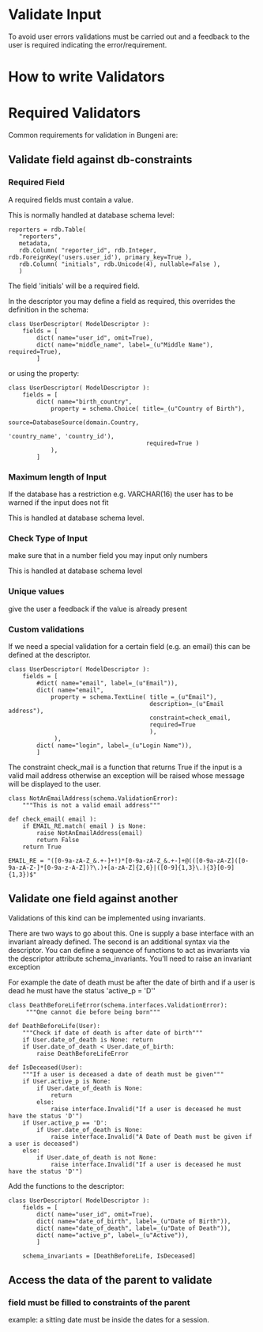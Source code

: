 # Validate Input

To avoid user errors validations must be carried out and a feedback to the user is required indicating the error/requirement.


# How to write Validators

# Required Validators

Common requirements for validation in Bungeni are:

## Validate field against db-constraints

### Required Field

A required fields must contain a value.

This is normally handled at database schema level:
```
reporters = rdb.Table(
   "reporters",
   metadata,
   rdb.Column( "reporter_id", rdb.Integer, rdb.ForeignKey('users.user_id'), primary_key=True ),
   rdb.Column( "initials", rdb.Unicode(4), nullable=False ),
   )
```

The field 'initials' will be a required field.

In the descriptor you may define a field as required, this overrides the definition in the schema:
```
class UserDescriptor( ModelDescriptor ):
    fields = [
        dict( name="user_id", omit=True),      
        dict( name="middle_name", label=_(u"Middle Name"), required=True),
        ]
```
or using the property:
```
class UserDescriptor( ModelDescriptor ):
    fields = [
        dict( name="birth_country", 
            property = schema.Choice( title=_(u"Country of Birth"), 
                                       source=DatabaseSource(domain.Country,
                                                            'country_name', 'country_id'),
                                       required=True )
            ),       
        ]

```


### Maximum length of Input

If the database has a restriction e.g. VARCHAR(16) the user has to be warned if the
input does not fit

This is handled at database schema level.

### Check Type of Input

make sure that in a number field you may input only numbers

This is handled at database schema level


### Unique values

give the user a feedback if the value is already present

### Custom validations

If we need a special validation for a certain field (e.g. an email) this can be defined at the descriptor.

```
class UserDescriptor( ModelDescriptor ):
    fields = [
        #dict( name="email", label=_(u"Email")),
        dict( name="email",
            property = schema.TextLine( title =_(u"Email"), 
                                        description=_(u"Email address"),
                                        constraint=check_email,
                                        required=True
                                        ),
             ),                                                                                
        dict( name="login", label=_(u"Login Name")),
        ]
```


The constraint check\_mail is a function that returns True if the input is a valid mail address otherwise an exception will be raised whose message will be displayed to the user.

```
class NotAnEmailAddress(schema.ValidationError):
    """This is not a valid email address"""

def check_email( email ):
    if EMAIL_RE.match( email ) is None:
        raise NotAnEmailAddress(email)
        return False
    return True

EMAIL_RE = "([0-9a-zA-Z_&.+-]+!)*[0-9a-zA-Z_&.+-]+@(([0-9a-zA-Z]([0-9a-zA-Z-]*[0-9a-z-A-Z])?\.)+[a-zA-Z]{2,6}|([0-9]{1,3}\.){3}[0-9]{1,3})$"
```


## Validate one field against another

Validations of this kind can be implemented using invariants.

There are two ways to go about this. One is supply a base interface
with an invariant already defined. The second is an
additional syntax via the descriptor. You can define a sequence of
functions to act as invariants via the descriptor attribute
schema\_invariants. You'll need to raise an invariant exception

For example the date of death must be after the date of birth and if a user is dead he must have the status 'active\_p = 'D''

```
class DeathBeforeLifeError(schema.interfaces.ValidationError):
     """One cannot die before being born"""
    
def DeathBeforeLife(User):
    """Check if date of death is after date of birth"""
    if User.date_of_death is None: return
    if User.date_of_death < User.date_of_birth:
        raise DeathBeforeLifeError
    
def IsDeceased(User):
    """If a user is deceased a date of death must be given"""
    if User.active_p is None: 
        if User.date_of_death is None: 
            return
        else: 
            raise interface.Invalid("If a user is deceased he must have the status 'D'")
    if User.active_p == 'D':
        if User.date_of_death is None:
            raise interface.Invalid("A Date of Death must be given if a user is deceased")
    else:
        if User.date_of_death is not None:
            raise interface.Invalid("If a user is deceased he must have the status 'D'")

```

Add the functions to the descriptor:

```
class UserDescriptor( ModelDescriptor ):
    fields = [
        dict( name="user_id", omit=True),      
        dict( name="date_of_birth", label=_(u"Date of Birth")),       
        dict( name="date_of_death", label=_(u"Date of Death")),
        dict( name="active_p", label=_(u"Active")),        
        ]
        
    schema_invariants = [DeathBeforeLife, IsDeceased]
```



## Access the data of the parent to validate

### field must be filled to constraints of the parent

example: a sitting date must be inside the dates for a session.